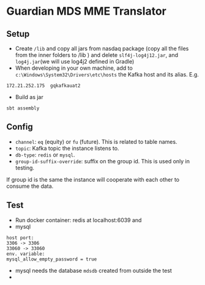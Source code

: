 # Guardian MDS MME Translator

## Setup
- Create `/lib` and copy all jars from nasdaq package (copy all the files from the inner folders to /lib )
  and delete `slf4j-log4j12.jar`, and `log4j.jar`(we will use log4j2 defined in Gradle)
- When developing in your own machine, add to `c:\Windows\System32\Drivers\etc\hosts` the Kafka host and its alias. E.g.
```
172.21.252.175	gqkafkauat2
```
- Build as jar
```
sbt assembly
```

## Config
- `channel`: `eq` (equity) or `fu` (future). This is related to table names.
- `topic`: Kafka topic the instance listens to.
- `db-type`: `redis` or `mysql`.
- `group-id-suffix-override`: suffix on the group id. This is used only in testing. 

If group id is the same the instance will cooperate with each other to consume the data.  

## Test
- Run docker container: redis at localhost:6039 and 
- mysql
```
host port:
3306 -> 3306
33060 -> 33060
env. variable:
mysql_allow_empty_password = true
```
- mysql needs the database `mdsdb` created from outside the test
- 